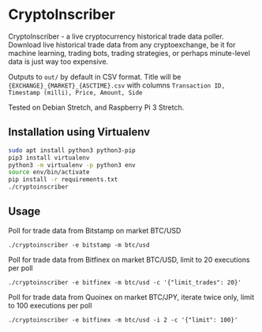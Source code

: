 # CryptoInscriber

CryptoInscriber - a live cryptocurrency historical trade data poller. Download live historical trade data from any cryptoexchange, be it for machine learning, trading bots, trading strategies, or perhaps minute-level data is just way too expensive.

Outputs to `out/` by default in CSV format. Title will be `{EXCHANGE}_{MARKET}_{ASCTIME}.csv` with columns `Transaction ID, Timestamp (milli), Price, Amount, Side`

Tested on Debian Stretch, and Raspberry Pi 3 Stretch.

## Installation using Virtualenv

```sh
sudo apt install python3 python3-pip
pip3 install virtualenv
python3 -m virtualenv -p python3 env
source env/bin/activate
pip install -r requirements.txt
./cryptoinscriber
```

## Usage

Poll for trade data from Bitstamp on market BTC/USD

`./cryptoinscriber -e bitstamp -m btc/usd`

Poll for trade data from Bitfinex on market BTC/USD, limit to 20 executions per poll

`./cryptoinscriber -e bitfinex -m btc/usd -c '{"limit_trades": 20}'`

Poll for trade data from Quoinex on market BTC/JPY, iterate twice only, limit to 100 executions per poll

`./cryptoinscriber -e bitfinex -m btc/usd -i 2 -c '{"limit": 100}'`

